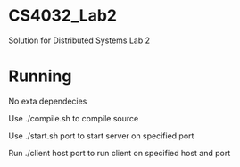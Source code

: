 # CS4032_Lab2
Solution for Distributed Systems Lab 2

# Running

No exta dependecies

Use ./compile.sh to compile source

Use ./start.sh port to start server on specified port

Run ./client host port to run client on specified host and port
